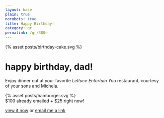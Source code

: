 ```yaml
---
layout: base
plain: true
norobots: true
title: Happy Birthday!
category: qr
permalink: /qr/380e
---
```


<style>{% asset posts/2013-11-09-happy-birthday.css %}</style>

<div class="cake">
  {% asset posts/birthday-cake.svg %}
</div>

# happy birthday, dad!

Enjoy dinner out at your favorite <em>Lettuce Entertain You</em> restaurant, courtesy of your sons and Michela.

<div class="cover-right hamburger">
  {% asset posts/hamburger.svg %}
</div>

<div class="maths">
  <span class="addend">
    <span class="amount">$100</span>
    <span class="descriptor">already emailed</span>
  </span>
  <span class="operand">+</span>
  <span class="addend">
    <span class="amount">$25</span>
    <span class="descriptor">right now!</span>
  </span>
</div>

<a href="https://docs.google.com/file/d/0BzjgDZLtijzJLXg5VDlOdFJYRGs/edit?usp=sharing">view it now</a> or <a href="mailto:rdunkman@gmail.com?subject=Link%20to%20bonus%20gift&amp;body=https%3A%2F%2Fdocs.google.com%2Ffile%2Fd%2F0BzjgDZLtijzJLXg5VDlOdFJYRGs%2Fedit%3Fusp%3Dsharing">email me a link</a>

